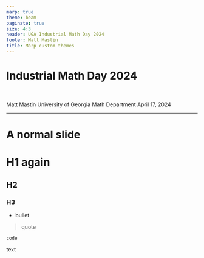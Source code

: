 ```yaml
---
marp: true
theme: beam
paginate: true
size: 4:3
header: UGA Industrial Math Day 2024
footer: Matt Mastin
title: Marp custom themes
---
```

<!-- _class: title -->

# Industrial Math Day 2024
<br/>

Matt Mastin
University of Georgia
Math Department
April 17, 2024


---

# A normal slide

# H1 again
## H2
### H3
- bullet
> quote
```
code
```
text

